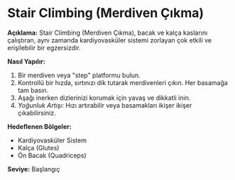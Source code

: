 # Stair Climbing (Merdiven Çıkma)

**Açıklama:**
Stair Climbing (Merdiven Çıkma), bacak ve kalça kaslarını çalıştıran, aynı zamanda kardiyovasküler sistemi zorlayan çok etkili ve erişilebilir bir egzersizdir.

**Nasıl Yapılır:**
1.  Bir merdiven veya "step" platformu bulun.
2.  Kontrollü bir hızda, sırtınızı dik tutarak merdivenleri çıkın. Her basamağa tam basın.
3.  Aşağı inerken dizlerinizi korumak için yavaş ve dikkatli inin.
4.  *Yoğunluk Artışı:* Hızı artırabilir veya basamakları ikişer ikişer çıkabilirsiniz.

**Hedeflenen Bölgeler:**
* Kardiyovasküler Sistem
* Kalça (Glutes)
* Ön Bacak (Quadriceps)

**Seviye:** Başlangıç